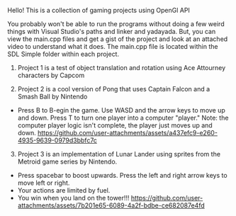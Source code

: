Hello! This is a collection of gaming projects using OpenGl API

You probably won't be able to run the programs without doing a few weird things with Visual Studio's paths and linker and yadayada. But, you can view the main.cpp files and get a gist of the project and look at an attached video to understand what it does. The main.cpp file is located within the SDL Simple folder within each project.

1. Project 1 is a test of object translation and rotation using Ace Attourney characters by Capcom

2. Project 2 is a cool version of Pong that uses Captain Falcon and a Smash Ball by Nintendo
- Press B to B-egin the game. Use WASD and the arrow keys to move up and down. Press T to turn one player into a computer "player." Note: the computer player logic isn't complete, the player just moves up and down.
https://github.com/user-attachments/assets/a437efc9-e260-4935-9639-0979d3bbfc7c

3. Project 3 is an implementation of Lunar Lander using sprites from the Metroid game series by Nintendo.
- Press spacebar to boost upwards. Press the left and right arrow keys to move left or right.
- Your actions are limited by fuel.
- You win when you land on the tower!!!
https://github.com/user-attachments/assets/7b201e65-6089-4a2f-bdbe-ce682087e4fd

